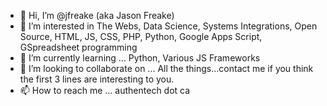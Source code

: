 - 👋 Hi, I’m @jfreake (aka Jason Freake)
- 👀 I’m interested in The Webs, Data Science, Systems Integrations, Open Source, HTML, JS, CSS, PHP, Python, Google Apps Script, GSpreadsheet programming
- 🌱 I’m currently learning ... Python, Various JS Frameworks
- 💞️ I’m looking to collaborate on ... All the things...contact me if you think the first 3 lines are interesting to you.
- 📫 How to reach me ... authentech dot ca

<!---
jfreake/jfreake is a ✨ special ✨ repository because its `README.md` (this file) appears on your GitHub profile.
You can click the Preview link to take a look at your changes.
--->
